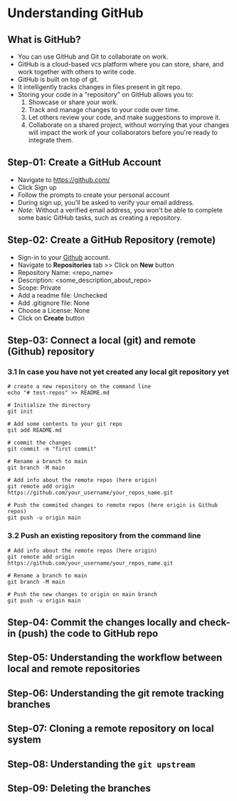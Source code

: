 # Understanding GitHub

## What is GitHub?

- You can use GitHub and Git to collaborate on work.
- GitHub is a cloud-based vcs platform where you can store, share, and work together with others to write code.
- GitHub is built on top of git.
- It intelligently tracks changes in files present in git repo.
- Storing your code in a "repository" on GitHub allows you to:
  1. Showcase or share your work.
  2. Track and manage changes to your code over time.
  3. Let others review your code, and make suggestions to improve it.
  4. Collaborate on a shared project, without worrying that your changes will impact the work of your collaborators before you're ready to integrate them.

## Step-01: Create a GitHub Account

- Navigate to https://github.com/
- Click Sign up
- Follow the prompts to create your personal account
- During sign up, you'll be asked to verify your email address.
- _Note_: Without a verified email address, you won't be able to complete some basic GitHub tasks, such as creating a repository.

## Step-02: Create a GitHub Repository (remote)

- Sign-in to your [Github](https://github.com/) account.
- Navigate to **Repositories** tab >> Click on **New** button
- Repository Name: <repo_name>
- Description: <some_description_about_repo>
- Scope: Private
- Add a readme file: Unchecked
- Add .gitignore file: None
- Choose a License: None
- Click on **Create** button

## Step-03: Connect a local (git) and remote (Github) repository

### 3.1 In case you have not yet created any local git repository yet

```
# create a new repository on the command line
echo "# test-repos" >> README.md

# Initialize the directory
git init

# Add some contents to your git repo
git add README.md

# commit the changes
git commit -m "first commit"

# Rename a branch to main
git branch -M main

# Add info about the remote repos (here origin)
git remote add origin https://github.com/your_username/your_repos_name.git

# Push the commited changes to remote repos (here origin is Github repos)
git push -u origin main

```

### 3.2 Push an existing repository from the command line

```
# Add info about the remote repos (here origin)
git remote add origin https://github.com/your_username/your_repos_name.git

# Rename a branch to main
git branch -M main

# Push the new changes to origin on main branch
git push -u origin main

```

## Step-04: Commit the changes locally and check-in (push) the code to GitHub repo

## Step-05: Understanding the workflow between local and remote repositories

## Step-06: Understanding the git remote tracking branches

## Step-07: Cloning a remote repository on local system

## Step-08: Understanding the `git upstream`

## Step-09: Deleting the branches
